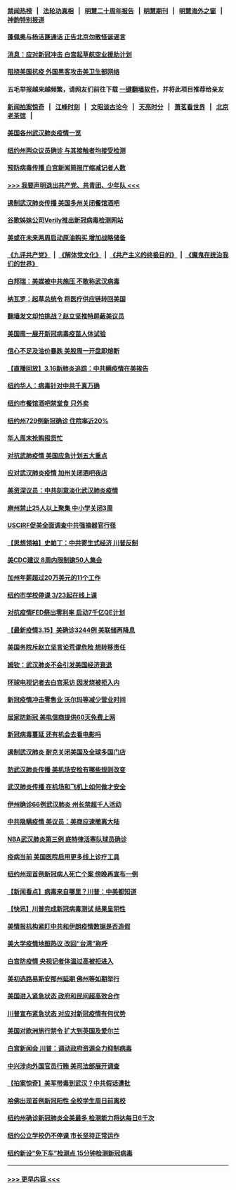 #### [禁闻热榜](热点新闻.md?=0)  &nbsp;&nbsp;|&nbsp;&nbsp; [法轮功真相](https://github.com/gfw-breaker/truth/blob/master/README.md?=0) &nbsp;&nbsp;|&nbsp;&nbsp; [明慧二十周年报告](https://github.com/gfw-breaker/mh-reports/blob/master/README.md?=0) &nbsp;&nbsp;|&nbsp;&nbsp;[明慧期刊](https://github.com/gfw-breaker/mh-qikan) &nbsp;&nbsp;|&nbsp;&nbsp; [明慧海外之窗](https://github.com/gfw-breaker/mh-news/blob/master/README.md?=0) &nbsp;&nbsp;|&nbsp;&nbsp; [神韵特别报道](https://github.com/gfw-breaker/mh-news/blob/master/shenyun.md?=0)
#### [蓬佩奥与杨洁篪通话 正告北京勿散怪诞谣言](../pages/nsc412/n11945291.md?t=03170631) 
#### [消息：应对新冠冲击 白宫起草航空业援助计划](../pages/nsc412/n11945237.md?t=03170631) 
#### [阻挠美国抗疫 外国黑客攻击美卫生部网络](../pages/nsc412/n11945190.md?t=03170631) 
#### 五毛举报越来越频繁，请网友们前往下载 [一键翻墙软件](https://github.com/gfw-breaker/ssr-accounts)，并将此项目推荐给亲友
#### [新闻拍案惊奇](https://github.com/gfw-breaker/banned-news/blob/master/pages/link4.md) &nbsp;&nbsp;|&nbsp;&nbsp; [江峰时刻](https://github.com/gfw-breaker/banned-news/blob/master/pages/link4.md) &nbsp;&nbsp;|&nbsp;&nbsp; [文昭谈古论今](https://github.com/gfw-breaker/banned-news/blob/master/pages/link4.md) &nbsp;&nbsp;|&nbsp;&nbsp; [天亮时分](https://github.com/gfw-breaker/banned-news/blob/master/pages/link4.md) &nbsp;&nbsp;|&nbsp;&nbsp; [萧茗看世界](https://github.com/gfw-breaker/banned-news/blob/master/pages/link4.md) &nbsp;&nbsp;|&nbsp;&nbsp; [北京老茶馆](https://github.com/gfw-breaker/banned-news/blob/master/pages/link4.md) &nbsp;&nbsp;|&nbsp;&nbsp; 
#### [美国各州武汉肺炎疫情一览](../pages/nsc412/n11944066.md?t=03170631) 
#### [纽约州两众议员确诊 与其接触者均接受检测](../pages/nsc412/n11944930.md?t=03170631) 
#### [预防病毒传播 白宫新闻简报厅缩减记者人数](../pages/nsc412/n11945023.md?t=03170631) 
#### [>>> 我要声明退出共产党、共青团、少年队 <<<](https://github.com/begood0513/goodnews/blob/master/quit/letter.md) 
#### [遏制武汉肺炎传播 美国多州关闭餐馆酒吧](../pages/nsc412/n11944857.md?t=03170631) 
#### [谷歌姊妹公司Verily推出新冠病毒检测网站](../pages/nsc412/n11945017.md?t=03170631) 
#### [美或在未来两周启动原油购买 增加战略储备](../pages/nsc412/n11944956.md?t=03170631) 
#### [《九评共产党》](https://github.com/begood0513/9ping.md/blob/master/README.md) &nbsp;|&nbsp; [《解体党文化》](../../../../jtdwh.md/blob/master/README.md)  &nbsp;|&nbsp; [《共产主义的终极目的》](../../../../gczydzjmd.md/blob/master/README.md) &nbsp;|&nbsp; [《魔鬼在统治我们的世界》](../../../../mgztzwmdsj.md/blob/master/README.md) 
#### [白邦瑞：美媒被中共施压 不敢称武汉病毒](../pages/nsc412/n11944815.md?t=03170631) 
#### [纳瓦罗：起草总统令 将医疗供应链转回美国](../pages/nsc412/n11944808.md?t=03170631) 
#### [翻墙发文却怕挑战？赵立坚推特屏蔽美议员](../pages/nsc412/n11944758.md?t=03170631) 
#### [美国周一展开新冠病毒疫苗人体试验](../pages/nsc412/n11944761.md?t=03170631) 
#### [信心不足及油价暴跌 美股周一开盘即熔断](../pages/nsc412/n11944728.md?t=03170631) 
#### [【直播回放】3.16新肺炎追踪：中共瞒疫情在美挨告](../pages/nsc412/n11944429.md?t=03170631) 
#### [纽约华人：病毒针对中共千真万确](../pages/nsc412/n11942905.md?t=03170631) 
#### [纽约市餐馆酒吧禁堂食  只外卖](../pages/nsc412/n11943729.md?t=03170631) 
#### [纽约州729例新冠确诊  住院率近20%](../pages/nsc412/n11943724.md?t=03170631) 
#### [华人周末抢购囤货忙](../pages/nsc412/n11943687.md?t=03170631) 
#### [对抗武肺疫情 美国应急计划五大重点](../pages/nsc412/n11943193.md?t=03170631) 
#### [应对武汉肺炎疫情 加州关闭酒吧夜店](../pages/nsc412/n11943540.md?t=03170631) 
#### [美资深议员：中共刻意淡化武汉肺炎疫情](../pages/nsc412/n11943061.md?t=03170631) 
#### [麻州禁止25人以上聚集   中小学关闭3周](../pages/nsc412/n11943154.md?t=03170631) 
#### [USCIRF促美全面调查中共强摘器官行径](../pages/nsc412/n11942904.md?t=03170631) 
#### [【思想领袖】史帕丁：中共寄生式经济 川普反制](../pages/nsc412/n11805341.md?t=03170631) 
#### [美CDC建议 8周内限制逾50人集会](../pages/nsc412/n11942944.md?t=03170631) 
#### [加州年薪超过20万美元的11个工作](../pages/nsc412/n11919113.md?t=03170631) 
#### [纽约市学校停课   3/23起在线上课](../pages/nsc412/n11942804.md?t=03170631) 
#### [对抗疫情FED祭出零利率 启动7千亿QE计划](../pages/nsc412/n11942782.md?t=03170631) 
#### [【最新疫情3.15】美确诊3244例 美联储再降息](../pages/nsc412/n11940988.md?t=03170631) 
#### [美国务院斥赵立坚言论荒谬危险 想转移责任](../pages/nsc412/n11942518.md?t=03170631) 
#### [姆钦：武汉肺炎不会引发美国经济衰退](../pages/nsc412/n11942530.md?t=03170631) 
#### [环球电视记者去白宫采访 因发烧被拒入内](../pages/nsc412/n11942516.md?t=03170631) 
#### [新冠疫情冲击零售业 沃尔玛等减少营业时间](../pages/nsc412/n11942454.md?t=03170631) 
#### [居家防新冠 美电信商提供60天免费上网](../pages/nsc412/n11942457.md?t=03170631) 
#### [新冠病毒蔓延 还有机会去看电影吗](../pages/nsc412/n11942385.md?t=03170631) 
#### [遏制武汉肺炎 耐克关闭美国及全球多国门店](../pages/nsc412/n11942366.md?t=03170631) 
#### [防武汉肺炎传播 美机场安检有哪些规则改变](../pages/nsc412/n11939497.md?t=03170631) 
#### [武汉肺炎传播 在机场和飞机上如何做才安全](../pages/nsc412/n11928171.md?t=03170631) 
#### [伊州确诊66例武汉肺炎 州长禁超千人活动](../pages/nsc412/n11941564.md?t=03170631) 
#### [中共隐瞒疫情 美议员：美商应速撤离大陆](../pages/nsc412/n11941407.md?t=03170631) 
#### [NBA武汉肺炎第三例 底特律活塞队球员确诊](../pages/nsc412/n11941282.md?t=03170631) 
#### [疫病当前 美国医院启用更多线上诊疗工具](../pages/nsc412/n11941300.md?t=03170631) 
#### [纽约州现首例新冠病人死亡个案  傍晚再宣布一例](../pages/nsc412/n11941340.md?t=03170631) 
#### [【新闻看点】病毒来自哪里？川普：中美都知道](../pages/nsc412/n11940769.md?t=03170631) 
#### [【快讯】川普完成新冠病毒测试 结果呈阴性](../pages/nsc412/n11941045.md?t=03170631) 
#### [美情报机构紧盯中共和伊朗疫情数据是否造假](../pages/nsc412/n11940875.md?t=03170631) 
#### [美大学疫情地图热议 改回“台湾”称呼](../pages/nsc412/n11940365.md?t=03170631) 
#### [白宫防疫情 央视记者体温过高被拒进入](../pages/nsc412/n11940841.md?t=03170631) 
#### [美初选路易斯安那州延期 佛州等如期举行](../pages/nsc412/n11940614.md?t=03170631) 
#### [美国进入紧急状态 政府和民间超高效合作](../pages/nsc412/n11940720.md?t=03170631) 
#### [川普宣布紧急状态 对应对新冠疫情有何优势](../pages/nsc412/n11940632.md?t=03170631) 
#### [美国对欧洲旅行禁令 扩大到英国及爱尔兰](../pages/nsc412/n11940647.md?t=03170631) 
#### [白宫新闻会 川普：调动政府资源全力抑制病毒](../pages/nsc412/n11940558.md?t=03170631) 
#### [中兴涉向外国官员行贿 美司法部展开调查](../pages/nsc412/n11940378.md?t=03170631) 
#### [【拍案惊奇】美军带毒到武汉？中共假话遭批](../pages/nsc412/n11939240.md?t=03170631) 
#### [哈佛出现首例新冠阳性  全校学生周日前离校](../pages/nsc412/n11939759.md?t=03170631) 
#### [纽约州确诊新冠肺炎全美最多  检测能力将达每日6千次](../pages/nsc412/n11939581.md?t=03170631) 
#### [纽约公立学校仍不停课 市长坚持正常运作](../pages/nsc412/n11939557.md?t=03170631) 
#### [纽约新设“免下车”检测点  15分钟检测新冠病毒](../pages/nsc412/n11939513.md?t=03170631) 

----
#### [ >>> 更早内容 <<< ](../indexes/nsc412-earlier.md)
